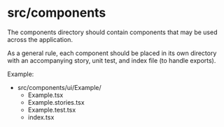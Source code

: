 # src/components

The components directory should contain components that may be used across the application.

As a general rule, each component should be placed in its own directory with an accompanying story, unit test, and index file (to handle exports).

Example:

- src/components/ui/Example/
  - Example.tsx
  - Example.stories.tsx
  - Example.test.tsx
  - index.tsx
